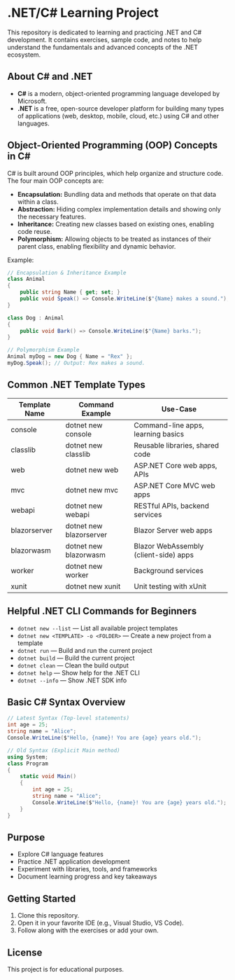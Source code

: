 # .NET/C# Learning Project

This repository is dedicated to learning and practicing .NET and C# development. It contains exercises, sample code, and notes to help understand the fundamentals and advanced concepts of the .NET ecosystem.

## About C# and .NET

- **C#** is a modern, object-oriented programming language developed by Microsoft.
- **.NET** is a free, open-source developer platform for building many types of applications (web, desktop, mobile, cloud, etc.) using C# and other languages.

## Object-Oriented Programming (OOP) Concepts in C#

C# is built around OOP principles, which help organize and structure code. The four main OOP concepts are:

- **Encapsulation:** Bundling data and methods that operate on that data within a class.
- **Abstraction:** Hiding complex implementation details and showing only the necessary features.
- **Inheritance:** Creating new classes based on existing ones, enabling code reuse.
- **Polymorphism:** Allowing objects to be treated as instances of their parent class, enabling flexibility and dynamic behavior.

Example:

```csharp
// Encapsulation & Inheritance Example
class Animal
{
    public string Name { get; set; }
    public void Speak() => Console.WriteLine($"{Name} makes a sound.");
}

class Dog : Animal
{
    public void Bark() => Console.WriteLine($"{Name} barks.");
}

// Polymorphism Example
Animal myDog = new Dog { Name = "Rex" };
myDog.Speak(); // Output: Rex makes a sound.
```

## Common .NET Template Types

| Template Name | Command Example         | Use-Case                              |
| ------------- | ----------------------- | ------------------------------------- |
| console       | dotnet new console      | Command-line apps, learning basics    |
| classlib      | dotnet new classlib     | Reusable libraries, shared code       |
| web           | dotnet new web          | ASP.NET Core web apps, APIs           |
| mvc           | dotnet new mvc          | ASP.NET Core MVC web apps             |
| webapi        | dotnet new webapi       | RESTful APIs, backend services        |
| blazorserver  | dotnet new blazorserver | Blazor Server web apps                |
| blazorwasm    | dotnet new blazorwasm   | Blazor WebAssembly (client-side) apps |
| worker        | dotnet new worker       | Background services                   |
| xunit         | dotnet new xunit        | Unit testing with xUnit               |

## Helpful .NET CLI Commands for Beginners

- `dotnet new --list` — List all available project templates
- `dotnet new <TEMPLATE> -o <FOLDER>` — Create a new project from a template
- `dotnet run` — Build and run the current project
- `dotnet build` — Build the current project
- `dotnet clean` — Clean the build output
- `dotnet help` — Show help for the .NET CLI
- `dotnet --info` — Show .NET SDK info

## Basic C# Syntax Overview

```csharp
// Latest Syntax (Top-level statements)
int age = 25;
string name = "Alice";
Console.WriteLine($"Hello, {name}! You are {age} years old.");

// Old Syntax (Explicit Main method)
using System;
class Program
{
    static void Main()
    {
        int age = 25;
        string name = "Alice";
        Console.WriteLine($"Hello, {name}! You are {age} years old.");
    }
}
```

## Purpose

- Explore C# language features
- Practice .NET application development
- Experiment with libraries, tools, and frameworks
- Document learning progress and key takeaways

## Getting Started

1. Clone this repository.
2. Open it in your favorite IDE (e.g., Visual Studio, VS Code).
3. Follow along with the exercises or add your own.

## License

This project is for educational purposes.
